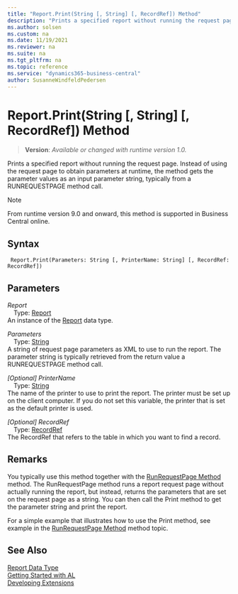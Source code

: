 ```yaml
---
title: "Report.Print(String [, String] [, RecordRef]) Method"
description: "Prints a specified report without running the request page."
ms.author: solsen
ms.custom: na
ms.date: 11/19/2021
ms.reviewer: na
ms.suite: na
ms.tgt_pltfrm: na
ms.topic: reference
ms.service: "dynamics365-business-central"
author: SusanneWindfeldPedersen
---
```

[//]: # (START>DO_NOT_EDIT)
[//]: # (IMPORTANT:Do not edit any of the content between here and the END>DO_NOT_EDIT.)
[//]: # (Any modifications should be made in the .xml files in the ModernDev repo.)
# Report.Print(String [, String] [, RecordRef]) Method
> **Version**: _Available or changed with runtime version 1.0._

Prints a specified report without running the request page. Instead of using the request page to obtain parameters at runtime, the method gets the parameter values as an input parameter string, typically from a RUNREQUESTPAGE method call.

> [!NOTE]
> From runtime version 9.0 and onward, this method is supported in Business Central online.

## Syntax
```AL
 Report.Print(Parameters: String [, PrinterName: String] [, RecordRef: RecordRef])
```
## Parameters
*Report*  
&emsp;Type: [Report](report-data-type.md)  
An instance of the [Report](report-data-type.md) data type.  

*Parameters*  
&emsp;Type: [String](../string/string-data-type.md)  
A string of request page parameters as XML to use to run the report. The parameter string is typically retrieved from the return value a RUNREQUESTPAGE method call.
          
*[Optional] PrinterName*  
&emsp;Type: [String](../string/string-data-type.md)  
The name of the printer to use to print the report. The printer must be set up on the client computer. If you do not set this variable, the printer that is set as the default printer is used.
          
*[Optional] RecordRef*  
&emsp;Type: [RecordRef](../recordref/recordref-data-type.md)  
The RecordRef that refers to the table in which you want to find a record.
          



[//]: # (IMPORTANT: END>DO_NOT_EDIT)

## Remarks  
 You typically use this method together with the [RunRequestPage Method](../../methods-auto/report/report-runrequestpage-method.md) method. The RunRequestPage method runs a report request page without actually running the report, but instead, returns the parameters that are set on the request page as a string. You can then call the Print method to get the parameter string and print the report.  

 For a simple example that illustrates how to use the Print method, see example in the [RunRequestPage Method](../../methods-auto/report/report-runrequestpage-method.md) method topic.  
## See Also
[Report Data Type](report-data-type.md)  
[Getting Started with AL](../../devenv-get-started.md)  
[Developing Extensions](../../devenv-dev-overview.md)